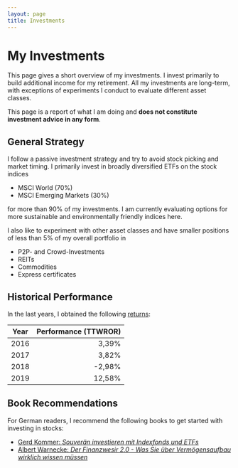 ```yaml
---
layout: page
title: Investments
---
```


# My Investments
This page gives a short overview of my investments. I invest primarily to build 
additional income for my retirement. All my investments are long-term, with
exceptions of experiments I conduct to evaluate different asset classes. 

This page is a report of what I am doing and 
**does not constitute investment advice in any form**.


## General Strategy
I follow a passive investment strategy and try to avoid stock picking and market
timing. I primarily invest in broadly diversified ETFs on the stock indices

+ MSCI World (70%)
+ MSCI Emerging Markets (30%)

for more than 90% of my investments. I am currently evaluating options for
more sustainable and environmentally friendly indices here.

I also like to experiment with other asset classes and have smaller positions
of less than 5% of my overall portfolio in

+ P2P- and Crowd-Investments 
+ REITs
+ Commodities
+ Express certificates


## Historical Performance

In the last years, I obtained the following 
[returns](https://en.wikipedia.org/wiki/Time-weighted_return):

| Year | Performance (TTWROR) |
| ---- | -------------------: |
| 2016 |  3,39%               |
| 2017 |  3,82%               |
| 2018 | -2,98%               |
| 2019 | 12,58%               |


## Book Recommendations

For German readers, I recommend the following books to get started with investing in stocks:

* [Gerd Kommer: *Souverän investieren mit Indexfonds und ETFs*](https://www.amazon.de/Souverän-investieren-Indexfonds-ETFs-Book/dp/3593508524/)
* [Albert Warnecke: *Der Finanzwesir 2.0 - Was Sie über Vermögensaufbau wirklich wissen müssen*](https://www.amazon.de/Finanzwesir-Vermögensaufbau-Intelligent-finanzielle-Altersvorsorge/dp/3734579813)
